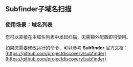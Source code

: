 ## Subfinder子域名扫描

### 使用场景：域名列表

您可以直接在主域名列表中发起扫描，无需额外配置即可使用。

如果您需要修改运行的命令，可以参考 **Subfinder** 官方文档：[https://github.com/projectdiscovery/subfinder](https://github.com/projectdiscovery/subfinder)

